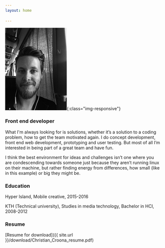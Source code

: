 ```yaml
---
layout: home

---
```


![patch](/images/profilepic.png){:class="img-responsive"}

### Front end developer


What I'm always looking for is solutions, whether it’s a solution to a coding problem, how to get the team motivated again. I do concept development, front end web development, prototyping and user testing. But most of all I’m interested in being part of a great team and have fun.

I think the best environment for ideas and challenges isn’t one where you are condescending towards someone just because they aren’t running linux on their machine, but rather finding energy from differences, how small (like in this example) or big they might be.

### Education


Hyper Island, Mobile creative, 2015-2016

KTH (Technical university), Studies in media technology, Bachelor in HCI, 2008-2012

### Resume

[Resume for download]({{ site.url }}/download/Christian_Croona_resume.pdf)
